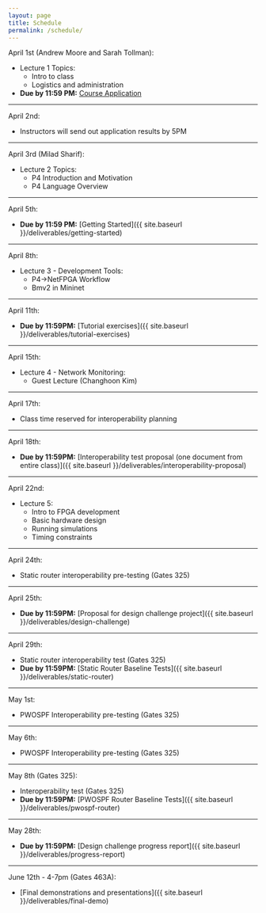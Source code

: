```yaml
---
layout: page
title: Schedule
permalink: /schedule/
---
```


April 1st (Andrew Moore and Sarah Tollman):
* Lecture 1 Topics:
    * Intro to class
    * Logistics and administration
* **Due by 11:59 PM:** [Course Application](https://goo.gl/forms/MSyGx6qkddYQ3GN43) 

---

April 2nd:
* Instructors will send out application results by 5PM

---

April 3rd (Milad Sharif):
* Lecture 2 Topics:
    * P4 Introduction and Motivation
    * P4 Language Overview

---

April 5th:
* **Due by 11:59 PM:** [Getting Started]({{ site.baseurl }}/deliverables/getting-started)

---

April 8th:
* Lecture 3 - Development Tools:
    * P4->NetFPGA Workflow
    * Bmv2 in Mininet

---

April 11th:
* **Due by 11:59PM:** [Tutorial exercises]({{ site.baseurl }}/deliverables/tutorial-exercises)

---

April 15th:
* Lecture 4 - Network Monitoring:
    * Guest Lecture (Changhoon Kim)

---

April 17th:
* Class time reserved for interoperability planning

---

April 18th:
* **Due by 11:59PM:** [Interoperability test proposal (one document from entire class)]({{ site.baseurl }}/deliverables/interoperability-proposal)

---

April 22nd:
* Lecture 5:
    * Intro to FPGA development
    * Basic hardware design
    * Running simulations
    * Timing constraints

---

April 24th:
* Static router interoperability pre-testing (Gates 325)

---

April 25th:
* **Due by 11:59PM:** [Proposal for design challenge project]({{ site.baseurl }}/deliverables/design-challenge)

---

April 29th:
* Static router interoperability test (Gates 325)
* **Due by 11:59PM:** [Static Router Baseline Tests]({{ site.baseurl }}/deliverables/static-router)

---

May 1st:
* PWOSPF Interoperability pre-testing (Gates 325)

---

May 6th:
* PWOSPF Interoperability pre-testing (Gates 325)

---

May 8th (Gates 325):
* Interoperability test (Gates 325)
* **Due by 11:59PM:** [PWOSPF Router Baseline Tests]({{ site.baseurl }}/deliverables/pwospf-router)

---

May 28th:
* **Due by 11:59PM:** [Design challenge progress report]({{ site.baseurl }}/deliverables/progress-report)

---

June 12th - 4-7pm (Gates 463A):
* [Final demonstrations and presentations]({{ site.baseurl }}/deliverables/final-demo)



